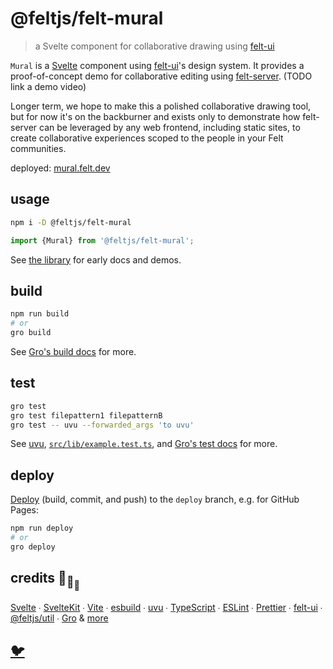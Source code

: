 # @feltjs/felt-mural

> a Svelte component for collaborative drawing using
> [felt-ui](https://github.com/feltjs/felt-ui)

`Mural` is a [Svelte](https://svelte.dev/) component using
[felt-ui](https://github.com/feltjs/felt-ui)'s design system.
It provides a proof-of-concept demo for collaborative editing using
[felt-server](https://github.com/feltjs/felt-server). (TODO link a demo video)

Longer term, we hope to make this a polished collaborative drawing tool,
but for now it's on the backburner and exists only to demonstrate
how felt-server can be leveraged by any web frontend, including static sites,
to create collaborative experiences scoped to the people in your Felt communities.

deployed: [mural.felt.dev](https://mural.felt.dev/)

## usage

```bash
npm i -D @feltjs/felt-mural
```

```ts
import {Mural} from '@feltjs/felt-mural';
```

See [the library](https://mural.felt.dev/library) for early docs and demos.

## build

```bash
npm run build
# or
gro build
```

See [Gro's build docs](https://github.com/feltjs/gro/blob/main/src/docs/build.md) for more.

## test

```bash
gro test
gro test filepattern1 filepatternB
gro test -- uvu --forwarded_args 'to uvu'
```

See [uvu](https://github.com/lukeed/uvu),
[`src/lib/example.test.ts`](src/lib/example.test.ts),
and [Gro's test docs](https://github.com/feltjs/gro/blob/main/src/docs/test.md) for more.

## deploy

[Deploy](https://github.com/feltjs/gro/blob/main/src/docs/deploy.md)
(build, commit, and push) to the `deploy` branch, e.g. for GitHub Pages:

```bash
npm run deploy
# or
gro deploy
```

## credits 🐢<sub>🐢</sub><sub><sub>🐢</sub></sub>

[Svelte](https://github.com/sveltejs/svelte) ∙
[SvelteKit](https://github.com/sveltejs/kit) ∙
[Vite](https://github.com/vitejs/vite) ∙
[esbuild](https://github.com/evanw/esbuild) ∙
[uvu](https://github.com/lukeed/uvu) ∙
[TypeScript](https://github.com/microsoft/TypeScript) ∙
[ESLint](https://github.com/eslint/eslint) ∙
[Prettier](https://github.com/prettier/prettier) ∙
[felt-ui](https://github.com/feltjs/felt-ui) ∙
[@feltjs/util](https://github.com/feltjs/util) ∙
[Gro](https://github.com/feltjs/gro)
& [more](package.json)

## [🐦](https://wikipedia.org/wiki/Free_and_open-source_software)
